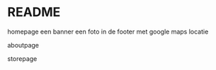 # README

homepage
een banner 
een foto in de footer met google maps locatie

aboutpage



storepage

